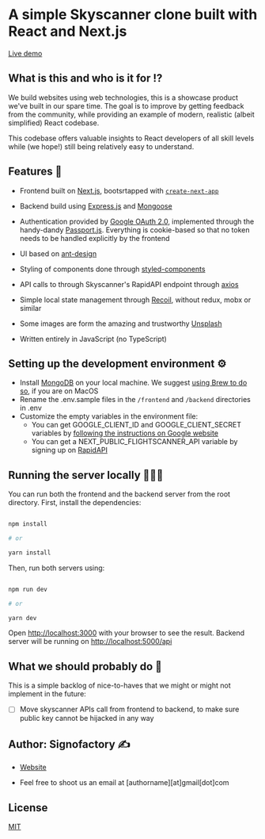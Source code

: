 
# A simple Skyscanner clone built with React and Next.js

[Live demo](https://www.flights.rip)

  

## What is this and who is it for ⁉️

  

We build websites using web technologies, this is a showcase product we've built in our spare time. The goal is to improve by getting feedback from the community, while providing an example of modern, realistic (albeit simplified) React codebase.

  

This codebase offers valuable insights to React developers of all skill levels while (we hope!) still being relatively easy to understand.

  
  

## Features 🌟

  

- Frontend built on [Next.js](https://nextjs.org/), bootsrtapped with [`create-next-app`](https://github.com/zeit/next.js/tree/canary/packages/create-next-app)

- Backend build using [Express.js](https://expressjs.com/) and [Mongoose](https://mongoosejs.com/)

- Authentication provided by [Google OAuth 2.0](https://developers.google.com/identity/protocols/oauth2), implemented through the handy-dandy [Passport.js](http://www.passportjs.org/). Everything is cookie-based so that no token needs to be handled explicitly by the frontend

- UI based on [ant-design](https://ant.design/)

- Styling of components done through [styled-components](https://styled-components.com/)

- API calls to through Skyscanner's RapidAPI endpoint through [axios](https://github.com/axios/axios)

- Simple local state management through [Recoil](https://github.com/facebookexperimental/Recoil), without redux, mobx or similar

- Some images are form the amazing and trustworthy [Unsplash](https://www.unsplash.com)

- Written entirely in JavaScript (no TypeScript)

  
  

## Setting up the development environment ⚙️

  

- Install [MongoDB](https://www.mongodb.com/) on your local machine. We suggest [using Brew to do so](https://github.com/mongodb/homebrew-brew), if you are on MacOS
- Rename the .env.sample files in the `/frontend` and `/backend` directories in .env
- Customize the empty variables in the environment file:
	- You can get GOOGLE_CLIENT_ID and GOOGLE_CLIENT_SECRET variables by [following the instructions on Google website](https://developers.google.com/identity/sign-in/web/sign-in#create_authorization_credentials)
	- You can get a NEXT_PUBLIC_FLIGHTSCANNER_API variable by signing up on [RapidAPI](https://rapidapi.com/)

## Running the server locally 🏃🏽‍♀️
You can run both the frontend and the backend server from the root directory.
First, install the dependencies:
```bash

npm install

# or

yarn install

```
Then, run both servers using:  

```bash

npm run dev

# or

yarn dev

```

  

Open [http://localhost:3000](http://localhost:3000) with your browser to see the result. Backend server will be running on [http://localhost:5000/api](http://localhost:5000/api)

 
 ## What we should probably do 📝
 This is a simple backlog of nice-to-haves that we might or might not implement in the future:
 

 - [ ] Move skyscanner APIs call from frontend to backend, to make sure public key cannot be hijacked in any way

  

## Author: Signofactory ✍️

  

-  [Website](https://www.signofactory.it)

- Feel free to shoot us an email at [authorname][at]gmail[dot]com

  
  

## License

  

[MIT](https://opensource.org/licenses/MIT)
